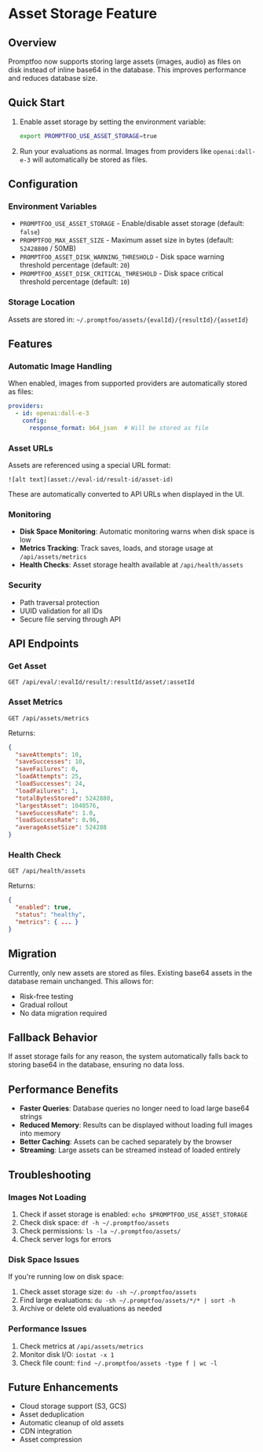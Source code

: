 # Asset Storage Feature

## Overview

Promptfoo now supports storing large assets (images, audio) as files on disk instead of inline base64 in the database. This improves performance and reduces database size.

## Quick Start

1. Enable asset storage by setting the environment variable:
   ```bash
   export PROMPTFOO_USE_ASSET_STORAGE=true
   ```

2. Run your evaluations as normal. Images from providers like `openai:dall-e-3` will automatically be stored as files.

## Configuration

### Environment Variables

- `PROMPTFOO_USE_ASSET_STORAGE` - Enable/disable asset storage (default: `false`)
- `PROMPTFOO_MAX_ASSET_SIZE` - Maximum asset size in bytes (default: `52428800` / 50MB)
- `PROMPTFOO_ASSET_DISK_WARNING_THRESHOLD` - Disk space warning threshold percentage (default: `20`)
- `PROMPTFOO_ASSET_DISK_CRITICAL_THRESHOLD` - Disk space critical threshold percentage (default: `10`)

### Storage Location

Assets are stored in: `~/.promptfoo/assets/{evalId}/{resultId}/{assetId}`

## Features

### Automatic Image Handling

When enabled, images from supported providers are automatically stored as files:

```yaml
providers:
  - id: openai:dall-e-3
    config:
      response_format: b64_json  # Will be stored as file
```

### Asset URLs

Assets are referenced using a special URL format:
```
![alt text](asset://eval-id/result-id/asset-id)
```

These are automatically converted to API URLs when displayed in the UI.

### Monitoring

- **Disk Space Monitoring**: Automatic monitoring warns when disk space is low
- **Metrics Tracking**: Track saves, loads, and storage usage at `/api/assets/metrics`
- **Health Checks**: Asset storage health available at `/api/health/assets`

### Security

- Path traversal protection
- UUID validation for all IDs
- Secure file serving through API

## API Endpoints

### Get Asset
```
GET /api/eval/:evalId/result/:resultId/asset/:assetId
```

### Asset Metrics
```
GET /api/assets/metrics
```

Returns:
```json
{
  "saveAttempts": 10,
  "saveSuccesses": 10,
  "saveFailures": 0,
  "loadAttempts": 25,
  "loadSuccesses": 24,
  "loadFailures": 1,
  "totalBytesStored": 5242880,
  "largestAsset": 1048576,
  "saveSuccessRate": 1.0,
  "loadSuccessRate": 0.96,
  "averageAssetSize": 524288
}
```

### Health Check
```
GET /api/health/assets
```

Returns:
```json
{
  "enabled": true,
  "status": "healthy",
  "metrics": { ... }
}
```

## Migration

Currently, only new assets are stored as files. Existing base64 assets in the database remain unchanged. This allows for:

- Risk-free testing
- Gradual rollout
- No data migration required

## Fallback Behavior

If asset storage fails for any reason, the system automatically falls back to storing base64 in the database, ensuring no data loss.

## Performance Benefits

- **Faster Queries**: Database queries no longer need to load large base64 strings
- **Reduced Memory**: Results can be displayed without loading full images into memory
- **Better Caching**: Assets can be cached separately by the browser
- **Streaming**: Large assets can be streamed instead of loaded entirely

## Troubleshooting

### Images Not Loading

1. Check if asset storage is enabled: `echo $PROMPTFOO_USE_ASSET_STORAGE`
2. Check disk space: `df -h ~/.promptfoo/assets`
3. Check permissions: `ls -la ~/.promptfoo/assets/`
4. Check server logs for errors

### Disk Space Issues

If you're running low on disk space:

1. Check asset storage size: `du -sh ~/.promptfoo/assets`
2. Find large evaluations: `du -sh ~/.promptfoo/assets/*/* | sort -h`
3. Archive or delete old evaluations as needed

### Performance Issues

1. Check metrics at `/api/assets/metrics`
2. Monitor disk I/O: `iostat -x 1`
3. Check file count: `find ~/.promptfoo/assets -type f | wc -l`

## Future Enhancements

- Cloud storage support (S3, GCS)
- Asset deduplication
- Automatic cleanup of old assets
- CDN integration
- Asset compression